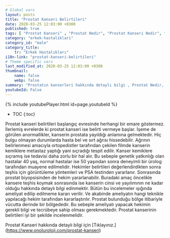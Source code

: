 ```yaml
---
# Global vars
layout: posts
title: "Prostat Kanseri Belirtileri"
date: 2020-03-25 12:03:00 +0300
published: true
tags: [ "Prostat Kanseri" , "Prostat Nedir", "Prostat Kanseri Nedir", "Prostat kanseri teşhisİ", "Prostat kanseri tedavisi", "Prostat kanseri ameliyatı", "Prostat kanseri belirtileri", " Prostat Kanseri aktif izlem", "Prostat kanseri komplikasyonları", "Prostat Kanseri Lenf düğümleri", "Prostat Kanseri yan etkileri" , "Prostat Kanseri genetik" , "Prostat Kanseri Muayene" , "Prostat Kanseri PSA Testi" , "Prostat kanseri biyopsisi", "Prostat Kanseri açık ameliyatı" , "Prostat kanseri radyoterapi", " Prostat kanseri kapalı ameliyatı" , "Prostat kanseri ne zaman" ]
category: "erkek-hastaliklari"
category_id: "male"
category_title:
    tr: "Erkek Hastalıkları"
i18n-link: "prostat-kanseri-belirtileri"
# Theme specific vars
last_modified_at: 2020-03-25 12:03:00 +0300
thumbnail:
    name: false
    webp: false
summary: "Prostatın kanserleri hakkında detaylı bilgi , Prostat Nedir, Prostat Kanseri Nedir, Prostat kanseri teşhisi ve tedavisi, Prostat kanseri ameliyat teknikleri, Prostat kanseri belirtileri, Güncel tedavi yöntemleri, Aktif izlem nedir, Prostat kanseri komplikasyonları ve tedavileri, Lenf düğümlerinin çıkartılması."
youtubeId: False
---
```

{% include youtubePlayer.html id=page.youtubeId %}

* TOC
{:toc}

Prostat kanseri belirtileri başlangıç evresinde herhangi bir emare göstermez. İlerlemiş evrelerde ki prostat kanseri ise belirti vermeye başlar. İşeme de görülen anormallikler, kanserin prostata yayıldığı anlamına gelmektedir. Hiç bulgu olmayan durumlarda hasta bel ve sırt ağrısı hissedebilir. Ağrının belirlenmesi amacıyla ortopedistler tarafından çekilen filmde kanserin kemiklere metastaz yaptığı yani sıçradığı tespit edilir. Kanser kemiklere sıçramış ise tedavisi daha zorlu bir hal alır. Bu sebeple genetik yatkınlığı olan hastalar 40 yaş, normal hastalar ise 50 yaşından sonra deneyimli bir ürolog tarafından muayene edilmelidir. Hekimler belirtileri değerlendirdikten sonra teşhis için görüntüleme yöntemleri ve PSA testinden yararlanır. Sonrasında prostat biyopsisinden de hekim yararlanabilir. Buradaki amaç öncelikle kansere teşhis koymak sonrasında ise kanserin cinsi ve yayılımının ne kadar olduğu hakkında detaylı bilgi edinmektir. Bütün bu incelemeler ışığında ameliyat edilip edilmeme kararı verilir. Ve akabinde ameliyatın hangi teknikle yapılacağı hekim tarafından kararlaştırılır. Prostat bulunduğu bölge itibariyle vücutta derinde bir bölgededir. Bu sebeple ameliyatı yapacak hekimin gerekli bilgi ve tecrübeye sahip olması gerekmektedir. Prostat kanserinin belirtileri iyi bir şekilde incelenmelidir.


Prostat Kanseri hakkında detaylı bilgi için [Tıklayınız.] (https://www.onoluroloji.com/prostat-kanseri)
